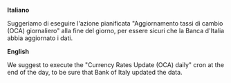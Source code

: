**Italiano**

Suggeriamo di eseguire l'azione pianificata "Aggiornamento tassi di cambio (OCA)
giornaliero" alla fine del giorno, per essere sicuri che la Banca d'Italia abbia
aggiornato i dati.

**English**

We suggest to execute the "Currency Rates Update (OCA) daily" cron at the end of the
day, to be sure that Bank of Italy updated the data.
